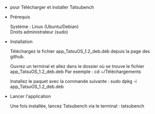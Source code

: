 - pour Télécharger et installer Tatsubench

- Prérequis

  Système : Linux (Ubuntu/Debian)   
  Droits administrateur (sudo)

- Installation
  
  Téléchargez le fichier app_TatsuOS_1.2_deb.deb depuis la page des github.

  Ouvrez un terminal et allez dans le dossier où se trouve le fichier app_TatsuOS_1.2_deb.deb
  Par exemple :
  cd ~/Téléchargements
  
  Installez le paquet avec la commande suivante :
  sudo dpkg -i app_TatsuOS_1.2_deb.deb
  
- Lancer l'application

  Une fois installée, lancez Tatsubench via le terminal : tatsubench

